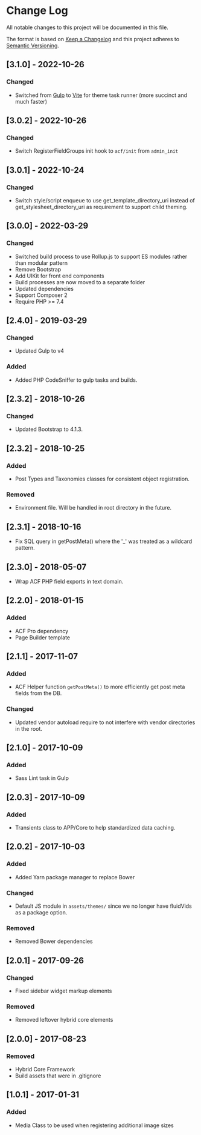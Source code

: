 # Change Log

All notable changes to this project will be documented in this file.

The format is based on [Keep a Changelog](http://keepachangelog.com/)
and this project adheres to [Semantic Versioning](http://semver.org/).

## [3.1.0] - 2022-10-26

### Changed

- Switched from [Gulp](https://gulpjs.com/) to [Vite](https://vitejs.dev/) for theme task runner (more succinct and much faster)

## [3.0.2] - 2022-10-26

### Changed

- Switch RegisterFieldGroups init hook to `acf/init` from `admin_init`

## [3.0.1] - 2022-10-24

### Changed

- Switch style/script enqueue to use get_template_directory_uri instead of get_stylesheet_directory_uri as requirement to support child theming.

## [3.0.0] - 2022-03-29

### Changed

- Switched build process to use Rollup.js to support ES modules rather than modular pattern
- Remove Bootstrap
- Add UIKit for front end components
- Build processes are now moved to a separate folder
- Updated dependencies
- Support Composer 2
- Require PHP >= 7.4

## [2.4.0] - 2019-03-29

### Changed

- Updated Gulp to v4

### Added

- Added PHP CodeSniffer to gulp tasks and builds.

## [2.3.2] - 2018-10-26

### Changed

- Updated Bootstrap to 4.1.3.

## [2.3.2] - 2018-10-25

### Added

- Post Types and Taxonomies classes for consistent object registration.

### Removed

- Environment file. Will be handled in root directory in the future.

## [2.3.1] - 2018-10-16

- Fix SQL query in getPostMeta() where the '\_' was treated as a wildcard pattern.

## [2.3.0] - 2018-05-07

- Wrap ACF PHP field exports in text domain.

## [2.2.0] - 2018-01-15

### Added

- ACF Pro dependency
- Page Builder template

## [2.1.1] - 2017-11-07

### Added

- ACF Helper function `getPostMeta()` to more efficiently get post meta fields from the DB.

### Changed

- Updated vendor autoload require to not interfere with vendor directories in the root.

## [2.1.0] - 2017-10-09

### Added

- Sass Lint task in Gulp

## [2.0.3] - 2017-10-09

### Added

- Transients class to APP/Core to help standardized data caching.

## [2.0.2] - 2017-10-03

### Added

- Added Yarn package manager to replace Bower

### Changed

- Default JS module in `assets/themes/` since we no longer have fluidVids as a package option.

### Removed

- Removed Bower dependencies

## [2.0.1] - 2017-09-26

### Changed

- Fixed sidebar widget markup elements

### Removed

- Removed leftover hybrid core elements

## [2.0.0] - 2017-08-23

### Removed

- Hybrid Core Framework
- Build assets that were in .gitignore

## [1.0.1] - 2017-01-31

### Added

- Media Class to be used when registering additional image sizes
